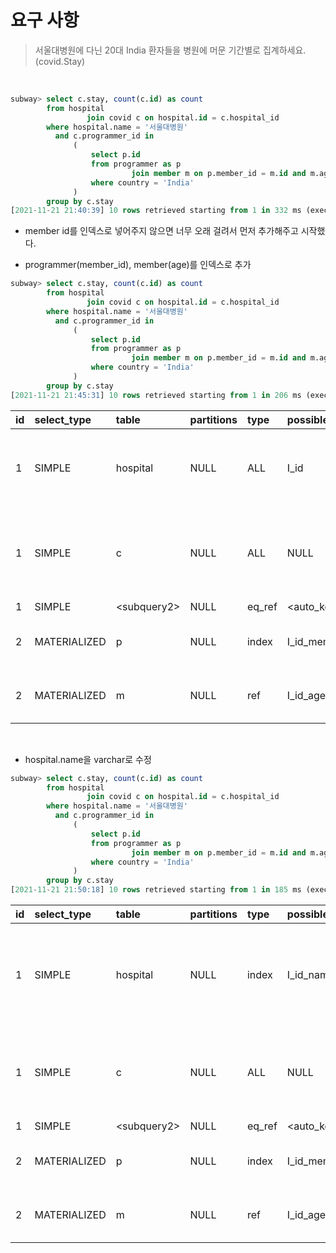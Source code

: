 # 요구 사항

> 서울대병원에 다닌 20대 India 환자들을 병원에 머문 기간별로 집계하세요. (covid.Stay)


<br>

```sql
subway> select c.stay, count(c.id) as count
        from hospital
                 join covid c on hospital.id = c.hospital_id
        where hospital.name = '서울대병원'
          and c.programmer_id in
              (
                  select p.id
                  from programmer as p
                           join member m on p.member_id = m.id and m.age between 20 and 29
                  where country = 'India'
              )
        group by c.stay
[2021-11-21 21:40:39] 10 rows retrieved starting from 1 in 332 ms (execution: 323 ms, fetching: 9 ms)

```

- member id를 인덱스로 넣어주지 않으면 너무 오래 걸려서 먼저 추가해주고 시작했다.


- programmer(member_id), member(age)를 인덱스로 추가

```sql
subway> select c.stay, count(c.id) as count
        from hospital
                 join covid c on hospital.id = c.hospital_id
        where hospital.name = '서울대병원'
          and c.programmer_id in
              (
                  select p.id
                  from programmer as p
                           join member m on p.member_id = m.id and m.age between 20 and 29
                  where country = 'India'
              )
        group by c.stay
[2021-11-21 21:45:31] 10 rows retrieved starting from 1 in 206 ms (execution: 197 ms, fetching: 9 ms)
```

| id | select\_type | table | partitions | type | possible\_keys | key | key\_len | ref | rows | filtered | Extra |
| :--- | :--- | :--- | :--- | :--- | :--- | :--- | :--- | :--- | :--- | :--- | :--- |
| 1 | SIMPLE | hospital | NULL | ALL | I\_id | NULL | NULL | NULL | 32 | 10 | Using where; Using temporary; Using filesort |
| 1 | SIMPLE | c | NULL | ALL | NULL | NULL | NULL | NULL | 315397 | 10 | Using where; Using join buffer \(Block Nested Loop\) |
| 1 | SIMPLE | &lt;subquery2&gt; | NULL | eq\_ref | &lt;auto\_key&gt; | &lt;auto\_key&gt; | 9 | subway.c.programmer\_id | 1 | 100 | NULL |
| 2 | MATERIALIZED | p | NULL | index | I\_id\_member\_id\_hobby\_country | I\_id\_member\_id\_hobby\_country | 1300 | NULL | 71210 | 10 | Using where; Using index |
| 2 | MATERIALIZED | m | NULL | ref | I\_id\_age | I\_id\_age | 5 | subway.p.member\_id | 1 | 11.11 | Using where; Using index |

<br>

- hospital.name을 varchar로 수정

```sql
subway> select c.stay, count(c.id) as count
        from hospital
                 join covid c on hospital.id = c.hospital_id
        where hospital.name = '서울대병원'
          and c.programmer_id in
              (
                  select p.id
                  from programmer as p
                           join member m on p.member_id = m.id and m.age between 20 and 29
                  where country = 'India'
              )
        group by c.stay
[2021-11-21 21:50:18] 10 rows retrieved starting from 1 in 185 ms (execution: 176 ms, fetching: 9 ms)
```

| id | select\_type | table | partitions | type | possible\_keys | key | key\_len | ref | rows | filtered | Extra |
| :--- | :--- | :--- | :--- | :--- | :--- | :--- | :--- | :--- | :--- | :--- | :--- |
| 1 | SIMPLE | hospital | NULL | index | I\_id\_name | I\_id\_name | 1028 | NULL | 32 | 10 | Using where; Using index; Using temporary; Using filesort |
| 1 | SIMPLE | c | NULL | ALL | NULL | NULL | NULL | NULL | 315397 | 10 | Using where; Using join buffer \(Block Nested Loop\) |
| 1 | SIMPLE | &lt;subquery2&gt; | NULL | eq\_ref | &lt;auto\_key&gt; | &lt;auto\_key&gt; | 9 | subway.c.programmer\_id | 1 | 100 | NULL |
| 2 | MATERIALIZED | p | NULL | index | I\_id\_member\_id\_hobby\_country | I\_id\_member\_id\_hobby\_country | 1300 | NULL | 71210 | 10 | Using where; Using index |
| 2 | MATERIALIZED | m | NULL | ref | I\_id\_age | I\_id\_age | 5 | subway.p.member\_id | 1 | 11.11 | Using where; Using index |


